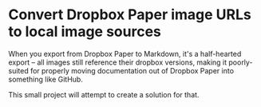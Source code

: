 # Convert Dropbox Paper image URLs to local image sources

When you export from Dropbox Paper to Markdown, it's a half-hearted export – all images still reference their dropbox versions, making it poorly-suited for properly moving documentation out of Dropbox Paper into something like GitHub.

This small project will attempt to create a solution for that.
